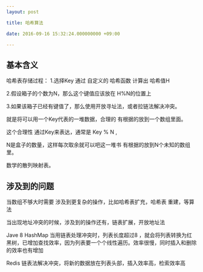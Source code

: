 ```yaml
---
layout: post

title: 哈希算法

date: 2016-09-16 15:32:24.000000000 +09:00

---
```




## 基本含义

哈希表存储过程：
1.选择Key 通过 自定义的 哈希函数 计算出 哈希值H

2.假设箱子的个数为N，那么这个键值应该放在 H%N的位置上

3.如果该箱子已经有键值了，那么使用开放寻址法，或者拉链法解决冲突。


就是将可以用一个Key代表的一堆数据，合理的 有根据的放到一个数组里面。

这个合理性 通过Key来表达，通常是 Key % N ,   

N是盒子的数量，这样每次取余就可以吧这一堆书 有根据的放到N个未知的数组里。

数学的散列映射表。


## 涉及到的问题

当数组不够大时需要 涉及到更复杂的操作，比如哈希表扩充，哈希表 重建，等算法

当出现地址冲突的时候，涉及到的操作还有，链表扩展，开放地址法

Jave 8 HashMap 当用链表处理冲突时，列表长度超过8 ，就会将列表转换为红黑树，已增加查找效率，因为列表要一个个线性遍历。效率很慢，同时插入和删除的效率也有增加

Redis 链表法解决冲突，将新的数据放在列表头部，插入效率高，检索效率高